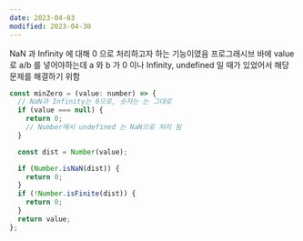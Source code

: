 ```yaml
---
date: 2023-04-03
modified: 2023-04-30
---
```


NaN 과 Infinity 에 대해 0 으로 처리하고자 하는 기능이였음
프로그래시브 바에 value 로 a/b 를 넣어야하는데 a 와 b 가 0 이나 Infinity, undefined 일 때가 있었어서 해당 문제를 해결하기 위함

```js
const minZero = (value: number) => {
  // NaN과 Infinity는 0으로, 숫자는 는 그대로
  if (value === null) {
    return 0;
    // Number에서 undefined 는 NaN으로 처리 됨
  }

  const dist = Number(value);

  if (Number.isNaN(dist)) {
    return 0;
  }
  if (!Number.isFinite(dist)) {
    return 0;
  }
  return value;
};
```
